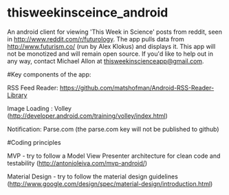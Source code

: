 # thisweekinsceince_android
An android client for viewing 'This Week in Science' posts from reddit, seen in http://www.reddit.com/r/futurology.
The app pulls data from http://www.futurism.co/ (run by Alex Klokus) and displays it.  This app will not be monotized and will remain open source. If you'd like to help out in any way, contact Michael Allon at thisweekinscienceapp@gmail.com.

#Key components of the app:

RSS Feed Reader: https://github.com/matshofman/Android-RSS-Reader-Library

Image Loading : Volley (http://developer.android.com/training/volley/index.html)

Notification: Parse.com (the parse.com key will not be published to github)

#Coding principles

MVP - try to follow a Model View Presenter architecture for clean code and testability (http://antonioleiva.com/mvp-android/)

Material Design - try to follow the material design guidelines (http://www.google.com/design/spec/material-design/introduction.html)

